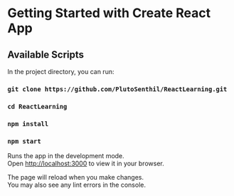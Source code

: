 # Getting Started with Create React App



## Available Scripts

In the project directory, you can run:

### `git clone https://github.com/PlutoSenthil/ReactLearning.git`

### `cd ReactLearning`

### `npm install`

### `npm start`
Runs the app in the development mode.\
Open [http://localhost:3000](http://localhost:3000) to view it in your browser.

The page will reload when you make changes.\
You may also see any lint errors in the console.

